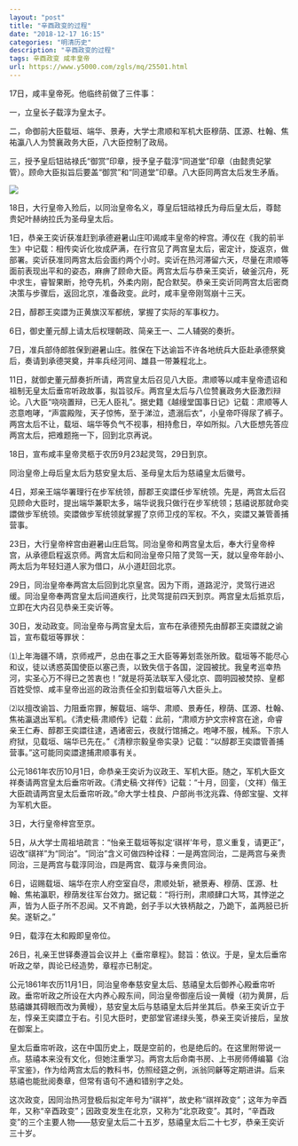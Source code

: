 ```yaml
---
layout: "post"
title: "辛酉政变的过程"
date: "2018-12-17 16:15"
categories: "明清历史"
description: "辛酉政变的过程"
tags: 辛酉政变 咸丰皇帝
url: https://www.y5000.com/zgls/mq/25501.html
---
```






17日，咸丰皇帝死。他临终前做了三件事：

一，立皇长子载淳为皇太子。

二，命御前大臣载垣、端华、景寿，大学士肃顺和军机大臣穆荫、匡源、杜翰、焦祐瀛八人为赞襄政务大臣，八大臣控制了政局。

三，授予皇后钮祜禄氏“御赏”印章，授予皇子载淳“同道堂”印章（由懿贵妃掌管）。顾命大臣拟旨后要盖“御赏”和“同道堂”印章。八大臣同两宫太后发生矛盾。

![](https://img.y5000.com/uploads/allimg/170913/8-1F913143F55W.jpg)

18日，大行皇帝入殓后，以同治皇帝名义，尊皇后钮祜禄氏为母后皇太后，尊懿贵妃叶赫纳拉氏为圣母皇太后。

1日，恭亲王奕䜣获准赶到承德避暑山庄叩谒咸丰皇帝的梓宫。溥仪在《我的前半生》中记载：相传奕䜣化妆成萨满，在行宫见了两宫皇太后，密定计，旋返京，做部署。奕䜣获准同两宫太后会面约两个小时。奕䜣在热河滞留六天，尽量在肃顺等面前表现出平和的姿态，麻痹了顾命大臣。两宫太后与恭亲王奕䜣，破釜沉舟，死中求生，睿智果断，抢夺先机，外柔内刚，配合默契。恭亲王奕䜣同两宫太后密商决策与步骤后，返回北京，准备政变。此时，咸丰皇帝刚驾崩十三天。

2日，醇郡王奕譞为正黄旗汉军都统，掌握了实际的军事权力。

6日，御史董元醇上请太后权理朝政、简亲王一、二人辅弼的奏折。

7日，准兵部侍郎胜保到避暑山庄。胜保在下达谕旨不许各地统兵大臣赴承德祭奠后，奏请到承德哭奠，并率兵经河间、雄县一带兼程北上。

11日，就御史董元醇奏折所请，两宫皇太后召见八大臣。肃顺等以咸丰皇帝遗诏和祖制无皇太后垂帘听政故事，拟旨驳斥。两宫皇太后与八位赞襄政务大臣激烈辩论。八大臣“哓哓置辩，已无人臣礼”。据史籍《越缦堂国事日记》记载：肃顺等人恣意咆哮，“声震殿陛，天子惊怖，至于涕泣，遗溺后衣”，小皇帝吓得尿了裤子。两宫太后不让，载垣、端华等负气不视事，相持愈日，卒如所拟。八大臣想先答应两宫太后，把难题拖一下，回到北京再说。

18日，宣布咸丰皇帝灵柩于农历9月23起灵驾，29日到京。

同治皇帝上母后皇太后为慈安皇太后、圣母皇太后为慈禧皇太后徽号。

4日，郑亲王端华署理行在步军统领，醇郡王奕譞任步军统领。先是，两宫太后召见顾命大臣时，提出端华兼职太多，端华说我只做行在步军统领；慈禧说那就命奕譞做步军统领。奕譞做步军统领就掌握了京师卫戍的军权。不久，奕譞又兼管善捕营事。

23日，大行皇帝梓宫由避暑山庄启驾。同治皇帝和两宫皇太后，奉大行皇帝梓宫，从承德启程返京师。两宫太后和同治皇帝只陪了灵驾一天，就以皇帝年龄小、两太后为年轻妇道人家为借口，从小道赶回北京。

29日，同治皇帝奉两宫太后回到北京皇宫。因为下雨，道路泥泞，灵驾行进迟缓。同治皇帝奉两宫皇太后间道疾行，比灵驾提前四天到京。两宫皇太后抵京后，立即在大内召见恭亲王奕䜣等。

30日，发动政变。同治皇帝与两宫皇太后，宣布在承德预先由醇郡王奕譞就之谕旨，宣布载垣等罪状：

⑴上年海疆不靖，京师戒严，总由在事之王大臣等筹划乖张所致。载垣等不能尽心和议，徒以诱惑英国使臣以塞己责，以致失信于各国，淀园被扰。我皇考巡幸热河，实圣心万不得已之苦衷也！”就是将英法联军入侵北京、圆明园被焚掠、皇都百姓受惊、咸丰皇帝出巡的政治责任全扣到载垣等八大臣头上。

⑵以擅改谕旨、力阻垂帘罪，解载垣、端华、肃顺、景寿任，穆荫、匡源、杜翰、焦祐瀛退出军机。《清史稿·肃顺传》记载：此前，“肃顺方护文宗梓宫在途，命睿亲王仁寿、醇郡王奕譞往逮，遇诸密云，夜就行馆捕之。咆哮不服，械系。下宗人府狱，见载垣、端华已先在。”《清穆宗毅皇帝实录》记载：“以醇郡王奕譞管善捕营事。”这可能同奕譞逮捕肃顺事有关。

公元1861年农历10月1日，命恭亲王奕䜣为议政王、军机大臣。随之，军机大臣文祥奏请两宫皇太后垂帘听政。《清史稿·文祥传》记载：“十月，回銮，（文祥）偕王大臣疏请两宫皇太后垂帘听政。”命大学士桂良、户部尚书沈兆霖、侍郎宝鋆、文祥为军机大臣。

3日，大行皇帝梓宫至京。

5日，从大学士周祖培疏言：“怡亲王载垣等拟定‘祺祥’年号，意义重复，请更正”，诏改“祺祥”为“同治”。“同治”含义可做四种诠释：一是两宫同治，二是两宫与亲贵同治，三是两宫与载淳同治，四是两宫、载淳与亲贵同治。

6日，诏赐载垣、端华在宗人府空室自尽，肃顺处斩，褫景寿、穆荫、匡源、杜翰、焦祐瀛职，穆荫发往军台效力。据记载：“将行刑，肃顺肆口大骂，其悖逆之声，皆为人臣子所不忍闻。又不肯跪，刽子手以大铁柄敲之，乃跪下，盖两胫已折矣。遂斩之。”

9日，载淳在太和殿即皇帝位。

26日，礼亲王世铎奏遵旨会议并上《垂帘章程》。懿旨：依议。于是，皇太后垂帘听政之举，舆论已经造势，章程亦已制定。

公元1861年农历11月1日，同治皇帝奉慈安皇太后、慈禧皇太后御养心殿垂帘听政。垂帘听政之所设在大内养心殿东间，同治皇帝御座后设一黄幔（初为黄屏，后慈禧嫌其碍眼而改为黄幔），慈安皇太后与慈禧皇太后并坐其后。恭亲王奕䜣立于左，惇亲王奕譞立于右。引见大臣时，吏部堂官递绿头笺，恭亲王奕䜣接后，呈放在御案上。

皇太后垂帘听政，这在中国历史上，既是空前的，也是绝后的。在这里附带说一点。慈禧本来没有文化，但她注重学习。两宫太后命南书房、上书房师傅编纂《治平宝鉴》，作为给两宫太后的教科书，仿照经筵之例，派翁同龢等定期进讲。后来慈禧也能批阅奏章，但常有语句不通和错别字之处。

这次政变，因同治热河登极后拟定年号为“祺祥”，故史称“祺祥政变”；这年为辛酉年，又称“辛酉政变”；因政变发生在北京，又称为“北京政变”。其时，“辛酉政变”的三个主要人物——慈安皇太后二十五岁，慈禧皇太后二十七岁，恭亲王奕䜣三十岁。

